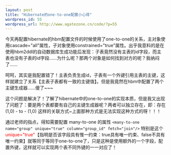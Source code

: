 ```yaml
--- 
layout: post
title: "Hibernate的one-to-one配置小心得"
wordpress_id: 55
wordpress_url: http://www.agatezone.cn/code/?p=55
---
```

今天再配置hibernate的hbm配置文件的时候使用了one-to-one的关系，主对象使用cascade="all"属性，子对象使用constrained="true"属性。出乎我意料的是在使用hbm2ddl的自动数据库生成功能后发现：子表竟然没有主表的id字段，而主表也没有子表的id字段……为什么呢？那两个对象是如何找到对方的呢？我纳闷了……

呵呵，其实是我配置错了！主表负责生成id，子表有一个外键引用主表的主键，这样就建立了关系【主表子表都有一致的主键值】。但是我竟然在hbm中配置了两个主键生成器……傻了~~~

这个问题是解决了！了解了hibernate中的one-to-one的实现本质，但是我又出现了问题了：要是两个表都要有自己的主键生成器呢？两者可以独立存在，即：存在 (1,0) - to - (1,0) 这样的关联方式~上面那种方式是无法实现这种方式的呀！！！

通过老师的指点，得知需要配置 many-to-one 的属性
<code>&lt;many-to-one name="group" unique="true" column="group_id" fetch="join"/&gt;</code>
特别是这个<span style="color: #ff0000;">unique="true"</span>【指明是否该字段具有惟一约束：true具有唯一约束、false不具有唯一约束】就等同于等同于one-to-one了，只是这种是使用额外的一个字段，配置外键，这样就可以实现两个表不同外键的一一对应了！
